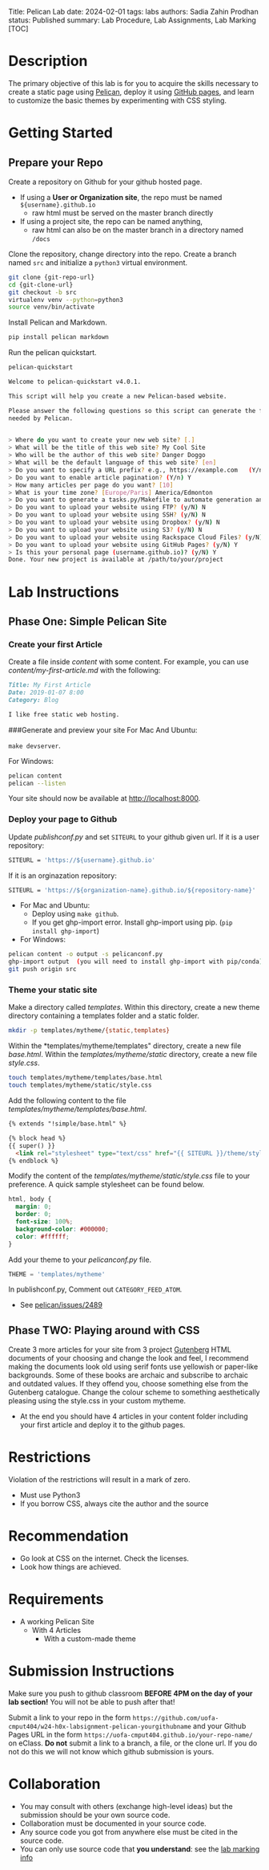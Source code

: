 Title: Pelican Lab
date: 2024-02-01
tags: labs
authors: Sadia Zahin Prodhan
status: Published
summary: Lab Procedure, Lab Assignments, Lab Marking
[TOC]

# Description
The primary objective of this lab is for you to acquire the skills necessary to create a static page using [Pelican](https://blog.getpelican.com/), deploy it using [GitHub pages](https://pages.github.com/), and learn to customize the basic themes by experimenting with CSS styling.

# Getting Started

## Prepare your Repo
Create a repository on Github for your github hosted page.

* If using a **User or Organization site**, the repo must be named `${username}.github.io`
    * raw html must be served on the master branch directly
* If using a project site, the repo can be named anything,
    * raw html can also be on the master branch in a directory named `/docs`

Clone the repository, change directory into the repo. Create a branch named `src` and initialize a `python3` virtual environment.

```bash
git clone {git-repo-url}
cd {git-clone-url}
git checkout -b src
virtualenv venv --python=python3
source venv/bin/activate
```

Install Pelican and Markdown.

```bash
pip install pelican markdown
```

Run the pelican quickstart.

```bash
pelican-quickstart

Welcome to pelican-quickstart v4.0.1.

This script will help you create a new Pelican-based website.

Please answer the following questions so this script can generate the files
needed by Pelican.

    
> Where do you want to create your new web site? [.] 
> What will be the title of this web site? My Cool Site
> Who will be the author of this web site? Danger Doggo
> What will be the default language of this web site? [en] 
> Do you want to specify a URL prefix? e.g., https://example.com   (Y/n) n
> Do you want to enable article pagination? (Y/n) Y
> How many articles per page do you want? [10] 
> What is your time zone? [Europe/Paris] America/Edmonton
> Do you want to generate a tasks.py/Makefile to automate generation and publishing? (Y/n) Y
> Do you want to upload your website using FTP? (y/N) N
> Do you want to upload your website using SSH? (y/N) N
> Do you want to upload your website using Dropbox? (y/N) N
> Do you want to upload your website using S3? (y/N) N
> Do you want to upload your website using Rackspace Cloud Files? (y/N) N
> Do you want to upload your website using GitHub Pages? (y/N) Y
> Is this your personal page (username.github.io)? (y/N) Y
Done. Your new project is available at /path/to/your/project
```
# Lab Instructions
## Phase One: Simple Pelican Site

### Create your first Article

Create a file inside *content* with some content. For example, you can use *content/my-first-article.md* with the following:

```markdown
Title: My First Article
Date: 2019-01-07 8:00
Category: Blog

I like free static web hosting.
```

###Generate and preview your site
For Mac And Ubuntu:

`make devserver`.  

For Windows:
```bash
pelican content
pelican --listen
```
 
 Your site should now be available at [http://localhost:8000](http://localhost:8000).


### Deploy your page to Github

Update *publishconf.py* and set `SITEURL` to your github given url.
If it is a user repository:

```bash
SITEURL = 'https://${username}.github.io'

```
If it is an orginazation repository:
```bash
SITEURL = 'https://${organization-name}.github.io/${repository-name}'

```
* For Mac and Ubuntu: 
    * Deploy using `make github`.
    * If you get ghp-import error. Install ghp-import using pip. (`pip install ghp-import`)
* For Windows:
```bash
pelican content -o output -s pelicanconf.py
ghp-import output  (you will need to install ghp-import with pip/conda)
git push origin src

```


### Theme your static site

Make a directory called *templates*. Within this directory, create a new theme directory containing a templates folder and a static folder.

```bash
mkdir -p templates/mytheme/{static,templates}
```

Within the *templates/mytheme/templates" directory, create a new file *base.html*. Within the *templates/mytheme/static* directory, create a new file *style.css*.

```bash
touch templates/mytheme/templates/base.html
touch templates/mytheme/static/style.css
```

Add the following content to the file *templates/mytheme/templates/base.html*.

```html
{% extends "!simple/base.html" %}

{% block head %}
{{ super() }}
  <link rel="stylesheet" type="text/css" href="{{ SITEURL }}/theme/style.css" />
{% endblock %}
```

Modify the content of the *templates/mytheme/static/style.css* file to your preference. A quick sample stylesheet can be found below.

```css
html, body {
  margin: 0;
  border: 0;
  font-size: 100%;
  background-color: #000000;
  color: #ffffff;
}
```

Add your theme to your *pelicanconf.py* file.

```python
THEME = 'templates/mytheme'
```

In publishconf.py, Comment out `CATEGORY_FEED_ATOM`.
* See [pelican/issues/2489](https://github.com/getpelican/pelican/issues/2489)

## Phase TWO: Playing around with CSS

Create 3 more articles for your site from 3 project [Gutenberg](http://www.gutenberg.org/browse/scores/top)   HTML documents of your choosing and change the look and feel, I recommend making the documents look old using serif fonts use yellowish or paper-like backgrounds.
Some of these books are archaic and subscribe to archaic and outdated values. If they offend you, choose something else from the Gutenberg catalogue.
Change the colour scheme to something aesthetically pleasing using the style.css in your custom mytheme.

* At the end you should have 4 articles in your content folder including your first article and deploy it to the github pages.
# Restrictions

Violation of the restrictions will result in a mark of zero.

* Must use Python3
* If you borrow CSS, always cite the author and the source

# Recommendation
* Go look at CSS on the internet. Check the licenses.
* Look how things are achieved.
# Requirements
* A working Pelican Site
    * With 4 Articles
        * With a custom-made theme

# Submission Instructions

Make sure you push to github classroom **BEFORE 4PM on the day of your lab section!** You will not be able to push after that!

Submit a link to your repo in the form `https://github.com/uofa-cmput404/w24-h0x-labsignment-pelican-yourgithubname` and your Github Pages URL in the form `https://uofa-cmput404.github.io/your-repo-name/` on eClass. **Do not** submit a link to a branch, a file, or the clone url. If you do not do this we will not know which github submission is yours.

# Collaboration

* You may consult with others (exchange high-level ideas) but the submission should be your own source code.
* Collaboration must be documented in your source code.
* Any source code you got from anywhere else must be cited in the source code.
* You can only use source code that **you understand**: see the [lab marking info]({filename}/general/labs.md#lab-marking)
